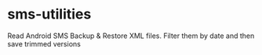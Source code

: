 # sms-utilities
Read Android SMS Backup & Restore XML files. Filter them by date and then save trimmed versions

